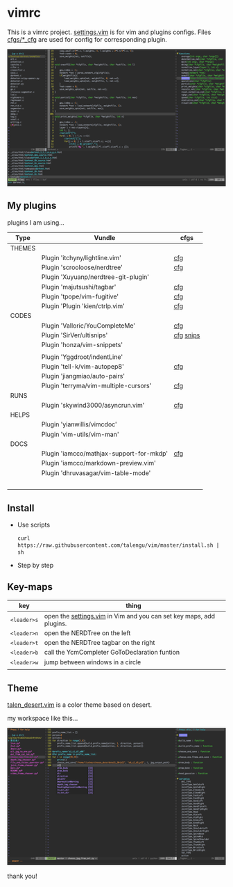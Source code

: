 # vimrc
This is a vimrc project.  [settings.vim](settings.vim) is for vim and plugins configs. Files  [cfgs/*_cfg](cfgs) are used for config for corresponding plugin.



![screen_ctrp](README.img/screen_ctrp.png)



## My plugins

plugins I am using...

| Type   | Vundle                                   | cfgs                                          |
| ------ | ---------------------------------------- | --------------------------------------------- |
| THEMES |                                          |                                               |
|        | Plugin 'itchyny/lightline.vim'           | [cfg](cfgs/lightline_cfg.vim)                 |
|        | Plugin 'scrooloose/nerdtree'             | [cfg](cfgs/nerdtree_cfg.vim)                  |
|        | Plugin 'Xuyuanp/nerdtree-git-plugin'     |                                               |
|        | Plugin 'majutsushi/tagbar'               | [cfg](cfgs/tagbar_cfg.vim)                    |
|        | Plugin 'tpope/vim-fugitive'              | [cfg](cfgs/fugitive_cfg.vim)                  |
|        | Plugin 'Plugin 'kien/ctrlp.vim'          | [cfg](cfgs/ctrlp_cfg.vim)                     |
| CODES  |                                          |                                               |
|        | Plugin 'Valloric/YouCompleteMe'          | [cfg](cfgs/ycm_cfg.vim)                       |
|        | Plugin 'SirVer/ultisnips'                | [cfg](cfgs/snips_cfg.vim) [snips](cfgs/snips) |
|        | Plugin 'honza/vim-snippets'              |                                               |
|        |                                          |                                               |
|        | Plugin 'Yggdroot/indentLine'             |                                               |
|        | Plugin 'tell-k/vim-autopep8'             | [cfg](cfgs/autopep8_cfg.vim)                  |
|        | Plugin 'jiangmiao/auto-pairs'            |                                               |
|        | Plugin 'terryma/vim-multiple-cursors'    | [cfg](cfgs/vim-multiple-cursors_cfg.vim)      |
| RUNS   |                                          |                                               |
|        | Plugin 'skywind3000/asyncrun.vim'        | [cfg](cfgs/asyncrun_cfg.vim)                  |
| HELPS  |                                          |                                               |
|        | Plugin 'yianwillis/vimcdoc'              |                                               |
|        | Plugin 'vim-utils/vim-man'               |                                               |
| DOCS   |                                          |                                               |
|        | Plugin 'iamcco/mathjax-support-for-mkdp' | [cfg](cfgs/markdown_cfg.vim)                  |
|        | Plugin 'iamcco/markdown-preview.vim'     |                                               |
|        | Plugin 'dhruvasagar/vim-table-mode'      |                                               |
|        |                                          |                                               |
|        |                                          |                                               |
|        |                                          |                                               |
|        |                                          |                                               |
|        |                                          |                                               |



## Install 

- Use scripts

  ```
  curl https://raw.githubusercontent.com/talengu/vim/master/install.sh | sh
  ```


- Step by step

  

  

## Key-maps

| key         | thing                                                        |
| ----------- | ------------------------------------------------------------ |
| `<leader>s` | open the [settings.vim](settings.vim) in Vim and you can set key maps, add plugins. |
| `<leader>n` | open the NERDTree on the left                                |
| `<leader>t` | open the NERDTree tagbar on the right                        |
| `<leader>b` | call the YcmCompleter GoToDeclaration funtion                |
| `<leader>w` | jump between windows in a circle                             |
|             |                                                              |



## Theme
[talen_desert.vim](colors/talen_desert.vim) is a color theme based on desert.

my workspace like this...

![screen_theme](README.img/screen_theme.png)



thank you!

[1]: https://github.com/wklken/k-vim	"k-vim ycm tagbar 安装的参考"
[2]: https://github.com/amix/vimrc	"stars most in github"
[3]: https://github.com/humiaozuzu/dot-vimrc	"pictures good"
[4]: https://github.com/chxuan/vimplus  "vimplus"

